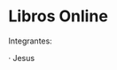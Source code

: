 # Libros Online
Integrantes:

· Jesus <br>

<!--
Ayudas:
Paginas que hay que implementar + Consumo de API + Guardar Datos en el localStorage:
https://getbootstrap.com/
https://jquery.com/
https://jqueryvalidation.org/
-->
